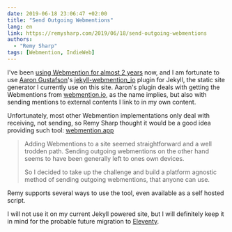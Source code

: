 ```yaml
---
date: 2019-06-18 23:06:47 +02:00
title: "Send Outgoing Webmentions"
lang: en
link: https://remysharp.com/2019/06/18/send-outgoing-webmentions
authors:
  - "Remy Sharp"
tags: [Webmention, IndieWeb]
---
```


I've been [using Webmention for almost 2 years](/2017/07/so-long-disqus-hello-webmentions.html) now, and I am fortunate to use [Aaron Gustafson](https://twitter.com/aarongustafson)'s [jekyll-webmention_io](https://github.com/aarongustafson/jekyll-webmention_io/) plugin for Jekyll, the static site generator I currently use on this site. Aaron's plugin deals with getting the Webmentions from [webmention.io](https://webmentions.io/), as the name implies, but also with sending mentions to external contents I link to in my own content.

Unfortunately, most other Webmention implementations only deal with receiving, not sending, so Remy Sharp thought it would be a good idea providing such tool: [webmention.app](https://webmention.app/)

> Adding Webmentions to a site seemed straightforward and a well trodden path. Sending outgoing webmentions on the other hand seems to have been generally left to ones own devices.
>
> So I decided to take up the challenge and build a platform agnostic method of sending outgoing webmentions, that anyone can use.

Remy supports several ways to use the tool, even available as a self hosted script.

I will not use it on my current Jekyll powered site, but I will definitely keep it in mind for the probable future migration to [Eleventy](https://www.11ty.io/).
